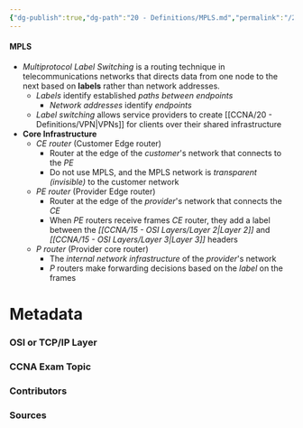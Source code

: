 ```yaml
---
{"dg-publish":true,"dg-path":"20 - Definitions/MPLS.md","permalink":"/20-definitions/mpls/","tags":["defs_ccna"]}
---
```


#### MPLS
- *Multiprotocol Label Switching* is a routing technique in telecommunications networks that directs data from one node to the next based on **labels** rather than network addresses.
	- *Labels* identify established *paths between endpoints*
		- *Network addresses* identify *endpoints*
	- *Label switching* allows service providers to create [[CCNA/20 - Definitions/VPN\|VPNs]] for clients over their shared infrastructure
- **Core Infrastructure**
	- *CE router* (Customer Edge router)
		- Router at the edge of the *customer*'s network that connects to the *PE*
		- Do not use MPLS, and the MPLS network is *transparent (invisible)* to the customer network
	- *PE router* (Provider Edge router)
		- Router at the edge of the *provider*'s network that connects the *CE*
		- When *PE* routers receive frames *CE* router, they add a label between the *[[CCNA/15 - OSI Layers/Layer 2\|Layer 2]]* and *[[CCNA/15 - OSI Layers/Layer 3\|Layer 3]]* headers
	- *P router* (Provider core router)
		- The *internal network infrastructure* of the *provider*'s network
		- *P* routers make forwarding decisions based on the *label* on the frames





# Metadata
### OSI or TCP/IP Layer

### CCNA Exam Topic

### Contributors

### Sources
